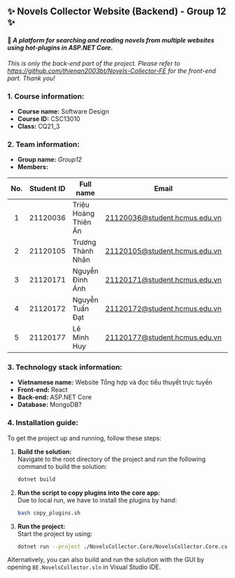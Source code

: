 ## ✨ Novels Collector Website (Backend) - Group 12 ✨
#### 📖 *A platform for searching and reading novels from multiple websites using hot-plugins in ASP.NET Core.* 
*This is only the back-end part of the project. Please refer to https://github.com/thienan2003bt/Novels-Collector-FE for the front-end part. Thank you!*
### 1. Course information:
- **Course name:** Software Design
- **Course ID:** CSC13010
- **Class:** CQ21_3

### 2. Team information:
- **Group name:** *Group12*
- **Members:**

| No. | Student ID |       Full name      |             Email             |    Role    |
|:---:|:----------:|----------------------|-------------------------------|------------|
|  1  |  21120036  | Triệu Hoàng Thiên Ân | 21120036@student.hcmus.edu.vn | Front-end  |
|  2  |  21120105  | Trương Thành Nhân    | 21120105@student.hcmus.edu.vn | BA, Tester |
|  3  |  21120171  | Nguyễn Đình Ánh      | 21120171@student.hcmus.edu.vn | Back-end   |
|  4  |  21120172  | Nguyễn Tuấn Đạt      | 21120172@student.hcmus.edu.vn | Back-end   |
|  5  |  21120177  | Lê Minh Huy          | 21120177@student.hcmus.edu.vn | Front-end  |

### 3. Technology stack information:
- **Vietnamese name:** Website Tổng hợp và đọc tiểu thuyết trực tuyến
- **Front-end:** React
- **Back-end:** ASP.NET Core
- **Database:** MongoDB?

### 4. Installation guide:
To get the project up and running, follow these steps:
1. **Build the solution:**\
	Navigate to the root directory of the project and run the following command to build the solution:
	```bash
	dotnet build
	```
2. **Run the script to copy plugins into the core app:**\
	Due to local run, we have to install the plugins by hand:
	```bash
	bash copy_plugins.sh
	```
3. **Run the project:**\
	Start the project by using:
	```bash
	dotnet run --project ./NovelsCollector.Core/NovelsCollector.Core.csproj
	```

Alternatively, you can also build and run the solution with the GUI by opening `BE.NovelsCollector.sln` in Visual Studio IDE.

